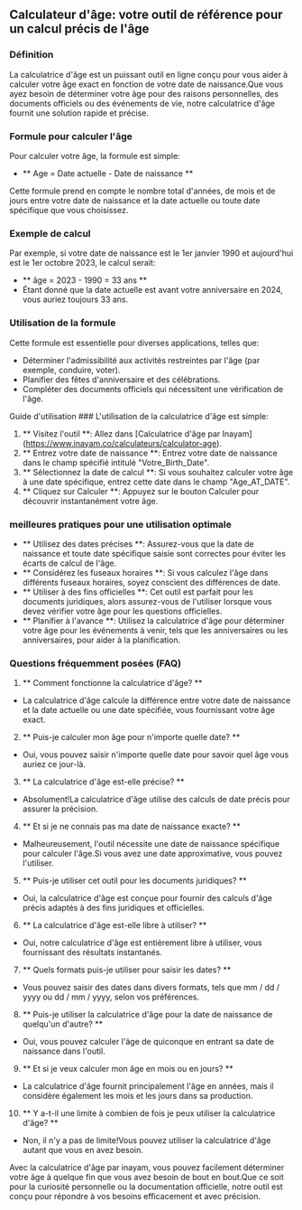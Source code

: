 ## Calculateur d'âge: votre outil de référence pour un calcul précis de l'âge

### Définition
La calculatrice d'âge est un puissant outil en ligne conçu pour vous aider à calculer votre âge exact en fonction de votre date de naissance.Que vous ayez besoin de déterminer votre âge pour des raisons personnelles, des documents officiels ou des événements de vie, notre calculatrice d'âge fournit une solution rapide et précise.

### Formule pour calculer l'âge
Pour calculer votre âge, la formule est simple:
- ** Age = Date actuelle - Date de naissance **

Cette formule prend en compte le nombre total d'années, de mois et de jours entre votre date de naissance et la date actuelle ou toute date spécifique que vous choisissez.

### Exemple de calcul
Par exemple, si votre date de naissance est le 1er janvier 1990 et aujourd'hui est le 1er octobre 2023, le calcul serait:
- ** âge = 2023 - 1990 = 33 ans **
- Étant donné que la date actuelle est avant votre anniversaire en 2024, vous auriez toujours 33 ans.

### Utilisation de la formule
Cette formule est essentielle pour diverses applications, telles que:
- Déterminer l'admissibilité aux activités restreintes par l'âge (par exemple, conduire, voter).
- Planifier des fêtes d'anniversaire et des célébrations.
- Compléter des documents officiels qui nécessitent une vérification de l'âge.

Guide d'utilisation ###
L'utilisation de la calculatrice d'âge est simple:
1. ** Visitez l'outil **: Allez dans [Calculatrice d'âge par Inayam] (https://www.inayam.co/calculateurs/calculator-age).
2. ** Entrez votre date de naissance **: Entrez votre date de naissance dans le champ spécifié intitulé "Votre_Birth_Date".
3. ** Sélectionnez la date de calcul **: Si vous souhaitez calculer votre âge à une date spécifique, entrez cette date dans le champ "Age_AT_DATE".
4. ** Cliquez sur Calculer **: Appuyez sur le bouton Calculer pour découvrir instantanément votre âge.

### meilleures pratiques pour une utilisation optimale
- ** Utilisez des dates précises **: Assurez-vous que la date de naissance et toute date spécifique saisie sont correctes pour éviter les écarts de calcul de l'âge.
- ** Considérez les fuseaux horaires **: Si vous calculez l'âge dans différents fuseaux horaires, soyez conscient des différences de date.
- ** Utiliser à des fins officielles **: Cet outil est parfait pour les documents juridiques, alors assurez-vous de l'utiliser lorsque vous devez vérifier votre âge pour les questions officielles.
- ** Planifier à l'avance **: Utilisez la calculatrice d'âge pour déterminer votre âge pour les événements à venir, tels que les anniversaires ou les anniversaires, pour aider à la planification.

### Questions fréquemment posées (FAQ)

1. ** Comment fonctionne la calculatrice d'âge? **
- La calculatrice d'âge calcule la différence entre votre date de naissance et la date actuelle ou une date spécifiée, vous fournissant votre âge exact.

2. ** Puis-je calculer mon âge pour n'importe quelle date? **
- Oui, vous pouvez saisir n'importe quelle date pour savoir quel âge vous auriez ce jour-là.

3. ** La calculatrice d'âge est-elle précise? **
- Absolument!La calculatrice d'âge utilise des calculs de date précis pour assurer la précision.

4. ** Et si je ne connais pas ma date de naissance exacte? **
- Malheureusement, l'outil nécessite une date de naissance spécifique pour calculer l'âge.Si vous avez une date approximative, vous pouvez l'utiliser.

5. ** Puis-je utiliser cet outil pour les documents juridiques? **
- Oui, la calculatrice d'âge est conçue pour fournir des calculs d'âge précis adaptés à des fins juridiques et officielles.

6. ** La calculatrice d'âge est-elle libre à utiliser? **
- Oui, notre calculatrice d'âge est entièrement libre à utiliser, vous fournissant des résultats instantanés.

7. ** Quels formats puis-je utiliser pour saisir les dates? **
- Vous pouvez saisir des dates dans divers formats, tels que mm / dd / yyyy ou dd / mm / yyyy, selon vos préférences.

8. ** Puis-je utiliser la calculatrice d'âge pour la date de naissance de quelqu'un d'autre? **
- Oui, vous pouvez calculer l'âge de quiconque en entrant sa date de naissance dans l'outil.

9. ** Et si je veux calculer mon âge en mois ou en jours? **
- La calculatrice d'âge fournit principalement l'âge en années, mais il considère également les mois et les jours dans sa production.

10. ** Y a-t-il une limite à combien de fois je peux utiliser la calculatrice d'âge? **
- Non, il n'y a pas de limite!Vous pouvez utiliser la calculatrice d'âge autant que vous en avez besoin.

Avec la calculatrice d'âge par inayam, vous pouvez facilement déterminer votre âge à quelque fin que vous avez besoin de bout en bout.Que ce soit pour la curiosité personnelle ou la documentation officielle, notre outil est conçu pour répondre à vos besoins efficacement et avec précision.
